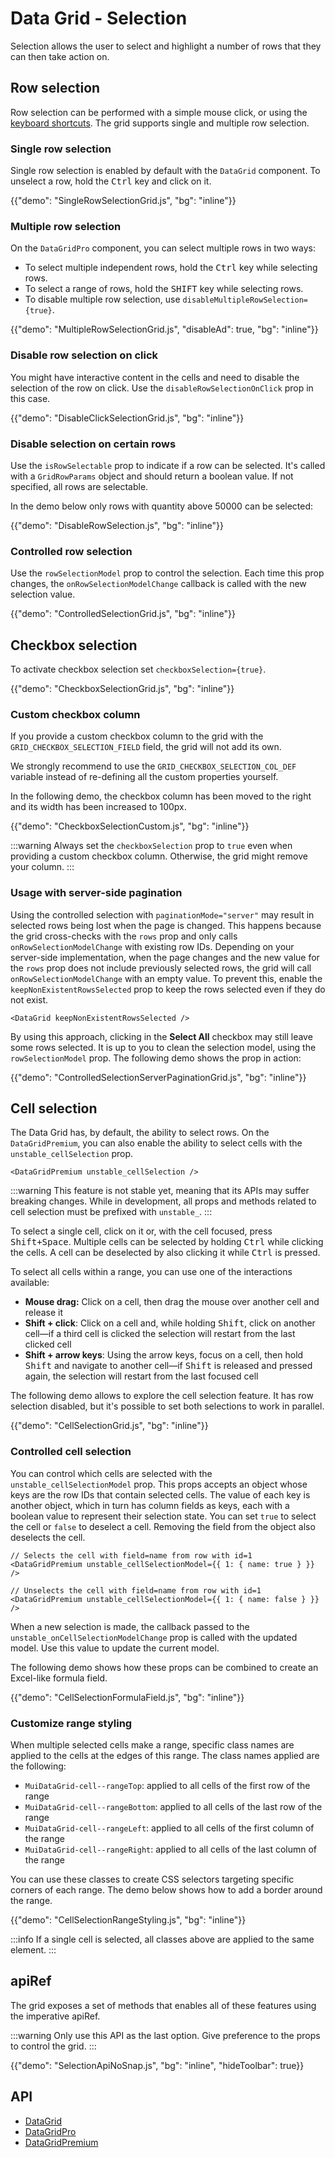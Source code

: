 # Data Grid - Selection

<p class="description">Selection allows the user to select and highlight a number of rows that they can then take action on.</p>

## Row selection

Row selection can be performed with a simple mouse click, or using the [keyboard shortcuts](/x/react-data-grid/accessibility/#selection). The grid supports single and multiple row selection.

### Single row selection

Single row selection is enabled by default with the `DataGrid` component.
To unselect a row, hold the <kbd class="key">Ctrl</kbd> key and click on it.

{{"demo": "SingleRowSelectionGrid.js", "bg": "inline"}}

### Multiple row selection [<span class="plan-pro"></span>](/x/introduction/licensing/#pro-plan)

On the `DataGridPro` component, you can select multiple rows in two ways:

- To select multiple independent rows, hold the <kbd class="key">Ctrl</kbd> key while selecting rows.
- To select a range of rows, hold the <kbd class="key">SHIFT</kbd> key while selecting rows.
- To disable multiple row selection, use `disableMultipleRowSelection={true}`.

{{"demo": "MultipleRowSelectionGrid.js", "disableAd": true, "bg": "inline"}}

### Disable row selection on click

You might have interactive content in the cells and need to disable the selection of the row on click. Use the `disableRowSelectionOnClick` prop in this case.

{{"demo": "DisableClickSelectionGrid.js", "bg": "inline"}}

### Disable selection on certain rows

Use the `isRowSelectable` prop to indicate if a row can be selected.
It's called with a `GridRowParams` object and should return a boolean value.
If not specified, all rows are selectable.

In the demo below only rows with quantity above 50000 can be selected:

{{"demo": "DisableRowSelection.js", "bg": "inline"}}

### Controlled row selection

Use the `rowSelectionModel` prop to control the selection.
Each time this prop changes, the `onRowSelectionModelChange` callback is called with the new selection value.

{{"demo": "ControlledSelectionGrid.js", "bg": "inline"}}

## Checkbox selection

To activate checkbox selection set `checkboxSelection={true}`.

{{"demo": "CheckboxSelectionGrid.js", "bg": "inline"}}

### Custom checkbox column

If you provide a custom checkbox column to the grid with the `GRID_CHECKBOX_SELECTION_FIELD` field, the grid will not add its own.

We strongly recommend to use the `GRID_CHECKBOX_SELECTION_COL_DEF` variable instead of re-defining all the custom properties yourself.

In the following demo, the checkbox column has been moved to the right and its width has been increased to 100px.

{{"demo": "CheckboxSelectionCustom.js", "bg": "inline"}}

:::warning
Always set the `checkboxSelection` prop to `true` even when providing a custom checkbox column.
Otherwise, the grid might remove your column.
:::

### Usage with server-side pagination

Using the controlled selection with `paginationMode="server"` may result in selected rows being lost when the page is changed.
This happens because the grid cross-checks with the `rows` prop and only calls `onRowSelectionModelChange` with existing row IDs.
Depending on your server-side implementation, when the page changes and the new value for the `rows` prop does not include previously selected rows, the grid will call `onRowSelectionModelChange` with an empty value.
To prevent this, enable the `keepNonExistentRowsSelected` prop to keep the rows selected even if they do not exist.

```tsx
<DataGrid keepNonExistentRowsSelected />
```

By using this approach, clicking in the **Select All** checkbox may still leave some rows selected.
It is up to you to clean the selection model, using the `rowSelectionModel` prop.
The following demo shows the prop in action:

{{"demo": "ControlledSelectionServerPaginationGrid.js", "bg": "inline"}}

## Cell selection [<span class="plan-premium"></span>](/x/introduction/licensing/#premium-plan)

The Data Grid has, by default, the ability to select rows.
On the `DataGridPremium`, you can also enable the ability to select cells with the `unstable_cellSelection` prop.

```tsx
<DataGridPremium unstable_cellSelection />
```

:::warning
This feature is not stable yet, meaning that its APIs may suffer breaking changes.
While in development, all props and methods related to cell selection must be prefixed with `unstable_`.
:::

To select a single cell, click on it or, with the cell focused, press <kbd><kbd class="key">Shift</kbd>+<kbd class="key">Space</kbd></kbd>.
Multiple cells can be selected by holding <kbd class="key">Ctrl</kbd> while clicking the cells.
A cell can be deselected by also clicking it while <kbd class="key">Ctrl</kbd> is pressed.

To select all cells within a range, you can use one of the interactions available:

- **Mouse drag:** Click on a cell, then drag the mouse over another cell and release it
- **Shift + click**: Click on a cell and, while holding <kbd class="key">Shift</kbd>, click on another cell—if a third cell is clicked the selection will restart from the last clicked cell
- **Shift + arrow keys**: Using the arrow keys, focus on a cell, then hold <kbd class="key">Shift</kbd> and navigate to another cell—if <kbd class="key">Shift</kbd> is released and pressed again, the selection will restart from the last focused cell

The following demo allows to explore the cell selection feature.
It has row selection disabled, but it's possible to set both selections to work in parallel.

{{"demo": "CellSelectionGrid.js", "bg": "inline"}}

### Controlled cell selection

You can control which cells are selected with the `unstable_cellSelectionModel` prop.
This props accepts an object whose keys are the row IDs that contain selected cells.
The value of each key is another object, which in turn has column fields as keys, each with a boolean value to represent their selection state. You can set `true` to select the cell or `false` to deselect a cell.
Removing the field from the object also deselects the cell.

```tsx
// Selects the cell with field=name from row with id=1
<DataGridPremium unstable_cellSelectionModel={{ 1: { name: true } }} />

// Unselects the cell with field=name from row with id=1
<DataGridPremium unstable_cellSelectionModel={{ 1: { name: false } }} />
```

When a new selection is made, the callback passed to the `unstable_onCellSelectionModelChange` prop is called with the updated model.
Use this value to update the current model.

The following demo shows how these props can be combined to create an Excel-like formula field.

{{"demo": "CellSelectionFormulaField.js", "bg": "inline"}}

### Customize range styling

When multiple selected cells make a range, specific class names are applied to the cells at the edges of this range.
The class names applied are the following:

- `MuiDataGrid-cell--rangeTop`: applied to all cells of the first row of the range
- `MuiDataGrid-cell--rangeBottom`: applied to all cells of the last row of the range
- `MuiDataGrid-cell--rangeLeft`: applied to all cells of the first column of the range
- `MuiDataGrid-cell--rangeRight`: applied to all cells of the last column of the range

You can use these classes to create CSS selectors targeting specific corners of each range.
The demo below shows how to add a border around the range.

{{"demo": "CellSelectionRangeStyling.js", "bg": "inline"}}

:::info
If a single cell is selected, all classes above are applied to the same element.
:::

## apiRef

The grid exposes a set of methods that enables all of these features using the imperative apiRef.

:::warning
Only use this API as the last option. Give preference to the props to control the grid.
:::

{{"demo": "SelectionApiNoSnap.js", "bg": "inline", "hideToolbar": true}}

## API

- [DataGrid](/x/api/data-grid/data-grid/)
- [DataGridPro](/x/api/data-grid/data-grid-pro/)
- [DataGridPremium](/x/api/data-grid/data-grid-premium/)
